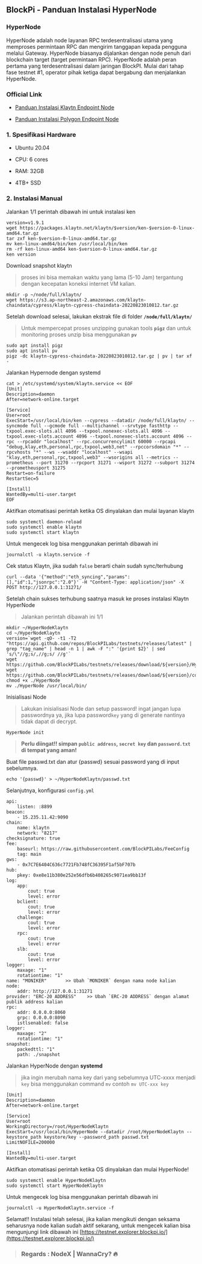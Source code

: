 ## BlockPi - Panduan Instalasi HyperNode

 ### HyperNode

HyperNode adalah node layanan RPC terdesentralisasi utama yang memproses permintaan RPC dan mengirim tanggapan kepada pengguna melalui Gateway. HyperNode biasanya dijalankan dengan node penuh dari blockchain target (target permintaan RPC). HyperNode adalah peran pertama yang terdesentralisasi dalam jaringan BlockPI. Mulai dari tahap fase testnet #1, operator pihak ketiga dapat bergabung dan menjalankan HyperNode. 

### Official Link

- [Panduan Instalasi Klaytn Endpoint Node](https://testnet-docs.blockpi.io/guide-for-operators/target-rpc-node/klaytn-endpoint-node-installation)

- [Panduan Instalasi  Polygon Endpoint Node](https://testnet-docs.blockpi.io/guide-for-operators/target-rpc-node/polygon-endpoint-node-installation)

### 1. Spesifikasi Hardware 

- Ubuntu 20.04 

- CPU: 6 cores
 
- RAM: 32GB
    
- 4TB+ SSD

### 2. Instalasi Manual
Jalankan 1/1 perintah dibawah ini untuk instalasi ken

```
version=v1.9.1
wget https://packages.klaytn.net/klaytn/$version/ken-$version-0-linux-amd64.tar.gz
tar zxf ken-$version-0-linux-amd64.tar.gz
mv ken-linux-amd64/bin/ken /usr/local/bin/ken
rm -rf ken-linux-amd64 ken-$version-0-linux-amd64.tar.gz
ken version
``` 
Download snapshot klaytn
> proses ini bisa memakan waktu yang lama (5-10 Jam) tergantung dengan kecepatan koneksi  internet VM kalian. 

```
mkdir -p ~/node/full/klaytn/
wget https://s3.ap-northeast-2.amazonaws.com/klaytn-chaindata/cypress/klaytn-cypress-chaindata-20220823010812.tar.gz
``` 
Setelah download selesai, lakukan ekstrak file di folder **`/node/full/klaytn/`**
> Untuk mempercepat proses unzipping gunakan tools **`pigz`**  dan untuk monitoring proses unzip bisa menggunakan **`pv`**

```
sudo apt install pigz 
sudo apt install pv
pigz -dc klaytn-cypress-chaindata-20220823010812.tar.gz | pv | tar xf -
``` 
Jalankan Hypernode dengan systemd

```
cat > /etc/systemd/system/klaytn.service << EOF
[Unit]
Description=daemon
After=network-online.target

[Service]
User=root
ExecStart=/usr/local/bin/ken --cypress --datadir /node/full/klaytn/ --syncmode full --gcmode full --multichannel --srvtype fasthttp --txpool.exec-slots.all 4096 --txpool.nonexec-slots.all 4096 --txpool.exec-slots.account 4096 --txpool.nonexec-slots.account 4096 --rpc --rpcaddr "localhost" --rpc.concurrencylimit 60000 --rpcapi "debug,klay,eth,personal,rpc,txpool,web3,net" --rpccorsdomain "*" --rpcvhosts "*" --ws --wsaddr "localhost" --wsapi "klay,eth,personal,rpc,txpool,web3" --wsorigins all --metrics --prometheus --port 31270 --rpcport 31271 --wsport 31272 --subport 31274 --prometheusport 31275
Restart=on-failure
RestartSec=5

[Install]
WantedBy=multi-user.target
EOF
``` 
Aktifkan otomatisasi perintah ketika OS dinyalakan dan mulai layanan klaytn
```
sudo systemctl daemon-reload
sudo systemctl enable klaytn
sudo systemctl start klaytn
```

Untuk mengecek log bisa menggunakan perintah dibawah ini
```
journalctl -u klaytn.service -f
```
Cek status Klaytn, jika sudah `false` berarti chain sudah sync/terhubung

```
curl --data '{"method":"eth_syncing","params":[],"id":1,"jsonrpc":"2.0"}' -H "Content-Type: application/json" -X POST http://127.0.0.1:31271/
``` 
Setelah chain sukses terhubung saatnya masuk ke proses instalasi Klaytn HyperNode
> Jalankan perintah dibawah ini 1/1

```
mkdir ~/HyperNodeKlaytn
cd ~/HyperNodeKlaytn
version=`wget -qO- -t1 -T2 "https://api.github.com/repos/BlockPILabs/testnets/releases/latest" | grep "tag_name" | head -n 1 | awk -F ":" '{print $2}' | sed 's/\"//g;s/,//g;s/ //g'`
wget https://github.com/BlockPILabs/testnets/releases/download/${version}/HyperNode
wget https://github.com/BlockPILabs/testnets/releases/download/${version}/config.yml
chmod +x ./HyperNode
mv ./HyperNode /usr/local/bin/
``` 
Inisialisasi Node
> Lakukan inisialisasi Node dan setup password! ingat jangan lupa passwordnya ya, jika lupa password`key` yang di generate nantinya tidak dapat di decrypt.

```
HyperNode init
``` 
> **Perlu diingat!! simpan `public address`, `secret key` dan `password.txt` di tempat yang aman!**

Buat file passwd.txt dan atur {passwd} sesuai password yang di input sebelumnya.

```
echo '{passwd}' > ~/HyperNodeKlaytn/passwd.txt
``` 
Selanjutnya, konfigurasi `config.yml` 

```
api:
    listen: :8899
beacon:
    - 15.235.11.42:9090
chain:
    name: klaytn
    network: "8217"
checksignature: true
fee:
    baseurl: https://raw.githubusercontent.com/BlockPILabs/FeeConfig
    tag: main
gws:
    - 0x7C7E6404C636c7721Fb748fC36395F1af5bF707b
hub:
    pkey: 0xe8e11b380e252e56dfb6b408265c9071ea9bb13f
log:
    app:
        cout: true
        level: error
    bclient:
        cout: true
        level: error
    challenge:
        cout: true
        level: error
    rpc:
        cout: true
        level: error
    slb:
        cout: true
        level: error
logger:
    maxage: "1"
    rotationtime: "1"
name: "MONIKER"       >> Ubah `MONIKER` dengan nama node kalian
node:
    addr: http://127.0.0.1:31271
provider: "ERC-20 ADDRESS"    >> Ubah `ERC-20 ADDRESS` dengan alamat publik address kalian
rpc:
    addr: 0.0.0.0:8060
    grpc: 0.0.0.0:8090
    istlsenabled: false
logger:
    maxage: "2"
    rotationtime: "1"
snapshot:
    packedttl: "1"
    path: ./snapshot
``` 
Jalankan HyperNode dengan **systemd**
> jika ingin merubah nama key dari yang sebelumnya UTC-xxxx menjadi `key` bisa menggunakan command `mv` contoh `mv UTC-xxx key`

```
[Unit]
Description=daemon
After=network-online.target

[Service]
User=root
WorkingDirectory=/root/HyperNodeKlaytn
ExecStart=/usr/local/bin/HyperNode --datadir /root/HyperNodeKlaytn --keystore_path keystore/key --password_path passwd.txt
LimitNOFILE=200000

[Install]
WantedBy=multi-user.target
``` 
Aktifkan otomatisasi perintah ketika OS dinyalakan dan mulai HyperNode!
```
sudo systemctl enable HyperNodeKlaytn
sudo systemctl start HyperNodeKlaytn
```

Untuk mengecek log bisa menggunakan perintah dibawah ini

```
journalctl -u HyperNodeKlaytn.service -f
```

Selamat!! Instalasi telah selesai, jika kalian mengikuti dengan seksama seharusnya node kalian sudah aktif sekarang, untuk mengecek kalian bisa mengunjungi link dibawah ini [https://testnet.explorer.blockpi.io/](https://testnet.explorer.blockpi.io/)


> ### Regards : NodeX | WannaCry? 🔥











